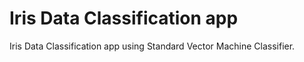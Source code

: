 # Iris Data Classification app
Iris Data Classification app using Standard Vector Machine Classifier.
